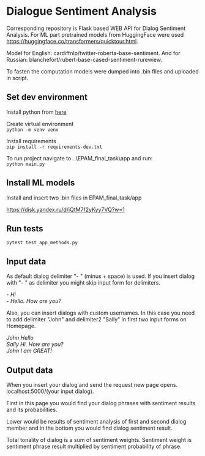 # Dialogue Sentiment Analysis

Corresponding repository is Flask based WEB API for Dialog Sentiment Analysis.
For ML part pretrained models from HuggingFace were used https://huggingface.co/transformers/quicktour.html.

Model for English: cardiffnlp/twitter-roberta-base-sentiment.
And for Russian: blanchefort/rubert-base-cased-sentiment-rurewiew.

To fasten the computation models were dumped into .bin files and uploaded in script.

## Set dev environment
Install python from [here](https://www.python.org/downloads/)

Create virtual environment  
`python -m venv venv`

Install requirements  
`pip install -r requirements-dev.txt`

To run project navigate to ..\EPAM_final_task\app and run:  
`python main.py`

## Install ML models
Install and insert two .bin files in EPAM_final_task/app

https://disk.yandex.ru/d/iQtM7f2yKyy7VQ?w=1

## Run tests
`pytest test_app_methods.py`

## Input data

As default dialog delimiter "- " (minus + space) is used. If you insert dialog with "- " as delimiter you might skip input form for delimiters.

*- Hi*  
*- Hello. How are you?*

Also, you can insert dialogs with custom usernames. In this case you need to add delimiter "John" and delimiter2 "Sally" in first two input forms on Homepage.

*John Hello  
Sally Hi. How are you?  
John I am GREAT!*


## Output data

When you insert your dialog and send the request new page opens. localhost:5000/(your input dialog).

First in this page you would find your dialog phrases with sentiment results and its probabilities.

Lower would be results of sentiment analysis of first and second dialog member and in the bottom you would find dialog sentiment result.

Total tonality of dialog is a sum of sentiment weights.
Sentiment weight is sentiment phrase result multiplied by sentiment probability of phrase.

